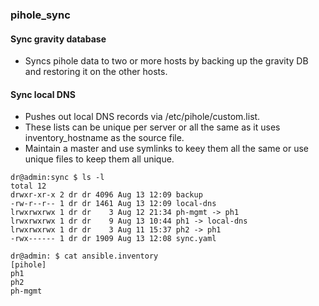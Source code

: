 ### pihole_sync

#### Sync gravity database
- Syncs pihole data to two or more hosts by backing up the gravity DB and restoring it on the other hosts.

#### Sync local DNS
- Pushes out local DNS records via /etc/pihole/custom.list.
- These lists can be unique per server or all the same as it uses inventory_hostname as the source file.
- Maintain a master and use symlinks to keey them all the same or use unique files to keep them all unique.

```
dr@admin:sync $ ls -l
total 12
drwxr-xr-x 2 dr dr 4096 Aug 13 12:09 backup
-rw-r--r-- 1 dr dr 1461 Aug 13 12:09 local-dns
lrwxrwxrwx 1 dr dr    3 Aug 12 21:34 ph-mgmt -> ph1
lrwxrwxrwx 1 dr dr    9 Aug 13 10:44 ph1 -> local-dns
lrwxrwxrwx 1 dr dr    3 Aug 11 15:37 ph2 -> ph1
-rwx------ 1 dr dr 1909 Aug 13 12:08 sync.yaml
```

```
dr@admin: $ cat ansible.inventory
[pihole]
ph1
ph2
ph-mgmt
```

